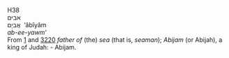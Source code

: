 <body>
  <p>H38<br>  אביּם  <br> אֲבִיָם  ‎  ‘ăbı̂yâm  <br><i>ab-ee-yawm‘ </i><br>From <a href="h0001.htm">1</a> and <a href="h3220.htm">3220</a>  <i>father</i> <i>of</i> (the) <i>sea</i> (that is, <i>seaman</i>); <i>Abijam</i> (or Abijah), a king of Judah: - Abijam.<br></p>
 </body>
